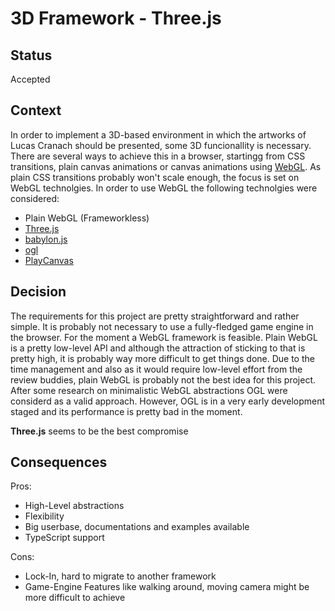 # 3D Framework - Three.js

## Status

Accepted

## Context

In order to implement a 3D-based environment in which the artworks of Lucas Cranach should be presented, some 3D funcionallity is necessary.
There are several ways to achieve this in a browser, startingg from CSS transitions, plain canvas animations or canvas animations using [WebGL](https://www.khronos.org/webgl/).
As plain CSS transitions probably won't scale enough, the focus is set on WebGL technolgies.
In order to use WebGL the following technolgies were considered:
* Plain WebGL (Frameworkless)
* [Three.js](https://threejs.org/)
* [babylon.js](https://www.babylonjs.com/)
* [ogl](https://github.com/oframe/ogl)
* [PlayCanvas](https://playcanvas.com/)

## Decision

The requirements for this project are pretty straightforward and rather simple. It is probably not necessary to use a fully-fledged game engine in the browser. For the moment a 
WebGL framework is feasible. Plain WebGL is a pretty low-level API and although the attraction of sticking to that is pretty high, it is probably way more difficult to get things done.
Due to the time management and also as it would require low-level effort from the review buddies, plain WebGL is probably not the best idea for this project.
After some research on minimalistic WebGL abstractions OGL were considerd as a valid approach. However, OGL is in a very early development staged and its performance is pretty bad in the moment.

**Three.js** seems to be the best compromise

## Consequences

Pros:
* High-Level abstractions
* Flexibility
* Big userbase, documentations and examples available
* TypeScript support

Cons:
* Lock-In, hard to migrate to another framework
* Game-Engine Features like walking around, moving camera might be more difficult to achieve